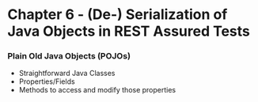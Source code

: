 # Chapter 6 - (De-) Serialization of Java Objects in REST Assured Tests

### Plain Old Java Objects (POJOs)

* Straightforward Java Classes
* Properties/Fields
* Methods to access and modify those properties

